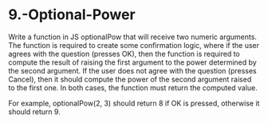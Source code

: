 # 9.-Optional-Power

Write a function in JS optionalPow that will receive two numeric arguments. The function is required to create some confirmation logic, where if the user agrees with the question (presses OK), then the function is required to compute the result of raising the first argument to the power determined by the second argument. If the user does not agree with the question (presses Cancel), then it should compute the power of the second argument raised to the first one. In both cases, the function must return the computed value.

For example, optionalPow(2, 3) should return 8 if OK is pressed, otherwise it should return 9.

